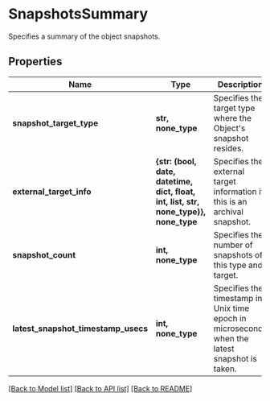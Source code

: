 # SnapshotsSummary

Specifies a summary of the object snapshots.

## Properties
Name | Type | Description | Notes
------------ | ------------- | ------------- | -------------
**snapshot_target_type** | **str, none_type** | Specifies the target type where the Object&#39;s snapshot resides. | [optional] 
**external_target_info** | **{str: (bool, date, datetime, dict, float, int, list, str, none_type)}, none_type** | Specifies the external target information if this is an archival snapshot. | [optional] 
**snapshot_count** | **int, none_type** | Specifies the number of snapshots of this type and target. | [optional] 
**latest_snapshot_timestamp_usecs** | **int, none_type** | Specifies the timestamp in Unix time epoch in microseconds when the latest snapshot is taken. | [optional] 

[[Back to Model list]](../README.md#documentation-for-models) [[Back to API list]](../README.md#documentation-for-api-endpoints) [[Back to README]](../README.md)


